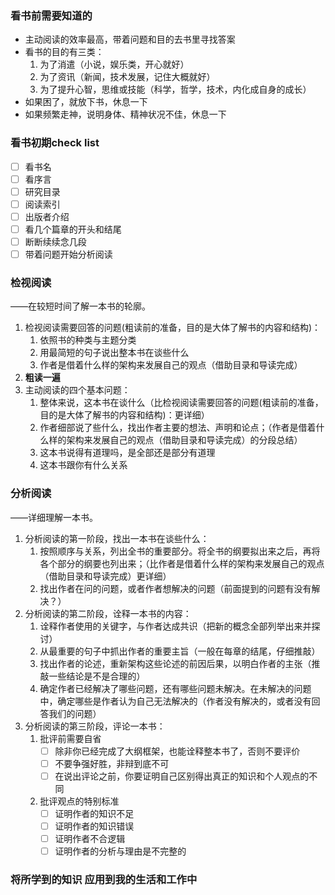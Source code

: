 ### 看书前需要知道的

- 主动阅读的效率最高，带着问题和目的去书里寻找答案
- 看书的目的有三类：
  1. 为了消遣（小说，娱乐类，开心就好）
  2. 为了资讯（新闻，技术发展，记住大概就好）
  3. 为了提升心智，思维或技能（科学，哲学，技术，内化成自身的成长）
- 如果困了，就放下书，休息一下
- 如果频繁走神，说明身体、精神状况不佳，休息一下

### 看书初期check list
- [ ] 看书名
- [ ] 看序言
- [ ] 研究目录
- [ ] 阅读索引
- [ ] 出版者介绍
- [ ] 看几个篇章的开头和结尾
- [ ] 断断续续念几段
- [ ] 带着问题开始分析阅读

### 检视阅读

——在较短时间了解一本书的轮廓。

1. 检视阅读需要回答的问题(粗读前的准备，目的是大体了解书的内容和结构)：
   1. 依照书的种类与主题分类
   2. 用最简短的句子说出整本书在谈些什么
   3. 作者是借着什么样的架构来发展自己的观点（借助目录和导读完成）
2. **粗读一遍**
3. 主动阅读的四个基本问题：
   1. 整体来说，这本书在谈什么（比检视阅读需要回答的问题(粗读前的准备，目的是大体了解书的内容和结构)：更详细）
   2. 作者细部说了些什么，找出作者主要的想法、声明和论点；（作者是借着什么样的架构来发展自己的观点（借助目录和导读完成）的分段总结）
   3. 这本书说得有道理吗，是全部还是部分有道理
   4. 这本书跟你有什么关系

### 分析阅读

——详细理解一本书。

1. 分析阅读的第一阶段，找出一本书在谈些什么：
   1. 按照顺序与关系，列出全书的重要部分。将全书的纲要拟出来之后，再将各个部分的纲要也列出来；（比作者是借着什么样的架构来发展自己的观点（借助目录和导读完成）更详细）
   2. 找出作者在问的问题，或者作者想解决的问题（前面提到的问题有没有解决？）
2. 分析阅读的第二阶段，诠释一本书的内容：
   1. 诠释作者使用的关键字，与作者达成共识（把新的概念全部列举出来并探讨）
   2. 从最重要的句子中抓出作者的重要主旨（一般在每章的结尾，仔细推敲）
   3. 找出作者的论述，重新架构这些论述的前因后果，以明白作者的主张（推敲一些结论是不是合理的）
   4. 确定作者已经解决了哪些问题，还有哪些问题未解决。在未解决的问题中，确定哪些是作者认为自己无法解决的（作者没有解决的，或者没有回答我们的问题）
3. 分析阅读的第三阶段，评论一本书：
   1. 批评前需要自省
      - [ ] 除非你已经完成了大纲框架，也能诠释整本书了，否则不要评价
      - [ ] 不要争强好胜，非辩到底不可
      - [ ] 在说出评论之前，你要证明自己区别得出真正的知识和个人观点的不同
   2. 批评观点的特别标准
      - [ ] 证明作者的知识不足
      - [ ] 证明作者的知识错误
      - [ ] 证明作者不合逻辑
      - [ ] 证明作者的分析与理由是不完整的

### 将所学到的知识 应用到我的生活和工作中